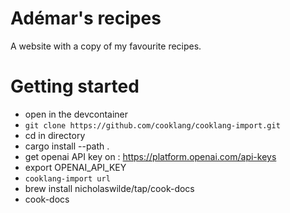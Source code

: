 # Adémar's recipes

A website with a copy of my favourite recipes.

# Getting started

- open in the devcontainer
- `git clone https://github.com/cooklang/cooklang-import.git`
- cd in directory
- cargo install --path .
- get openai API key on : https://platform.openai.com/api-keys
- export OPENAI_API_KEY
- `cooklang-import url`
- brew install nicholaswilde/tap/cook-docs
- cook-docs